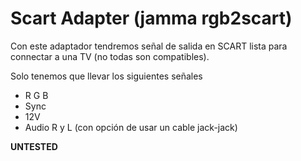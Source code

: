 # Scart Adapter (jamma rgb2scart)
Con este adaptador tendremos señal de salida en SCART lista para connectar a una TV (no todas son compatibles).

Solo tenemos que llevar los siguientes señales

* R G B
* Sync
* 12V
* Audio R y L (con opción de usar un cable jack-jack)

**UNTESTED**
